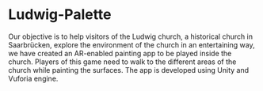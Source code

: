# Ludwig-Palette
Our objective is to help visitors of the Ludwig church, a historical church in Saarbrücken, explore the environment of the church in an entertaining way, we have created an AR-enabled painting app to be played inside the church. 
Players of this game need to walk to the different areas of the church while painting the surfaces. The app is developed using Unity and Vuforia engine.
